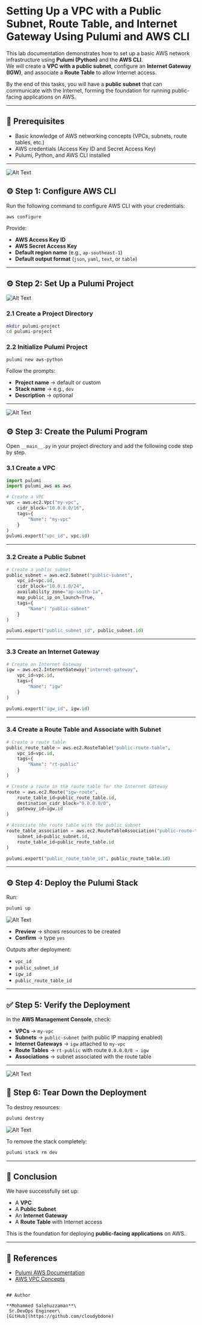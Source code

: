 
# Setting Up a VPC with a Public Subnet, Route Table, and Internet Gateway Using Pulumi and AWS CLI

This lab documentation demonstrates how to set up a basic AWS network infrastructure using **Pulumi (Python)** and the **AWS CLI**.  
We will create a **VPC with a public subnet**, configure an **Internet Gateway (IGW)**, and associate a **Route Table** to allow Internet access.  

By the end of this tasks, you will have a **public subnet** that can communicate with the Internet, forming the foundation for running public-facing applications on AWS.

---

## 📌 Prerequisites
- Basic knowledge of AWS networking concepts (VPCs, subnets, route tables, etc.)
- AWS credentials (Access Key ID and Secret Access Key)
- Pulumi, Python, and AWS CLI installed  
  

---
![Alt Text](https://github.com/cloudybdone/pulumi-aws-project/blob/main/Screenshot%20from%202025-09-04%2016-25-37.png)

## ⚙️ Step 1: Configure AWS CLI
Run the following command to configure AWS CLI with your credentials:

```bash
aws configure
````

Provide:

* **AWS Access Key ID**
* **AWS Secret Access Key**
* **Default region name** (e.g., `ap-southeast-1`)
* **Default output format** (`json`, `yaml`, `text`, or `table`)

---

## ⚙️ Step 2: Set Up a Pulumi Project
![Alt Text](https://github.com/cloudybdone/pulumi-aws-project/blob/main/Screenshot%20from%202025-09-04%2016-26-31.png)

### 2.1 Create a Project Directory

```bash
mkdir pulumi-project
cd pulumi-project
```

### 2.2 Initialize Pulumi Project

```bash
pulumi new aws-python
```

Follow the prompts:

* **Project name** → default or custom
* **Stack name** → e.g., `dev`
* **Description** → optional

---
![Alt Text](https://github.com/cloudybdone/pulumi-aws-project/blob/main/Screenshot%20from%202025-09-04%2016-27-09.png)


## ⚙️ Step 3: Create the Pulumi Program

Open `__main__.py` in your project directory and add the following code step by step.

### 3.1 Create a VPC

```python
import pulumi
import pulumi_aws as aws

# Create a VPC
vpc = aws.ec2.Vpc("my-vpc",
    cidr_block="10.0.0.0/16",
    tags={
        "Name": "my-vpc"
    }
)
pulumi.export("vpc_id", vpc.id)
```

---

### 3.2 Create a Public Subnet

```python
# Create a public subnet
public_subnet = aws.ec2.Subnet("public-subnet",
    vpc_id=vpc.id,
    cidr_block="10.0.1.0/24",
    availability_zone="ap-south-1a",
    map_public_ip_on_launch=True,
    tags={
        "Name": "public-subnet"
    }
)

pulumi.export("public_subnet_id", public_subnet.id)
```

---

### 3.3 Create an Internet Gateway

```python
# Create an Internet Gateway
igw = aws.ec2.InternetGateway("internet-gateway",
    vpc_id=vpc.id,
    tags={
        "Name": "igw"
    }
)

pulumi.export("igw_id", igw.id)
```

---

### 3.4 Create a Route Table and Associate with Subnet

```python
# Create a route table
public_route_table = aws.ec2.RouteTable("public-route-table",
    vpc_id=vpc.id,
    tags={
        "Name": "rt-public"
    }
)

# Create a route in the route table for the Internet Gateway
route = aws.ec2.Route("igw-route",
    route_table_id=public_route_table.id,
    destination_cidr_block="0.0.0.0/0",
    gateway_id=igw.id
)

# Associate the route table with the public subnet
route_table_association = aws.ec2.RouteTableAssociation("public-route-table-association",
    subnet_id=public_subnet.id,
    route_table_id=public_route_table.id
)

pulumi.export("public_route_table_id", public_route_table.id)
```

---

## ⚙️ Step 4: Deploy the Pulumi Stack

Run:

```bash
pulumi up
```
![Alt Text](https://github.com/cloudybdone/pulumi-aws-project/blob/main/Screenshot%20from%202025-09-04%2016-27-30.png)

* **Preview** → shows resources to be created
* **Confirm** → type `yes`

Outputs after deployment:

* `vpc_id`
* `public_subnet_id`
* `igw_id`
* `public_route_table_id`

---

## ✅ Step 5: Verify the Deployment

In the **AWS Management Console**, check:

* **VPCs** → `my-vpc`
* **Subnets** → `public-subnet` (with public IP mapping enabled)
* **Internet Gateways** → `igw` attached to `my-vpc`
* **Route Tables** → `rt-public` with route `0.0.0.0/0 → igw`
* **Associations** → subnet associated with the route table

---
![Alt Text](https://github.com/cloudybdone/pulumi-aws-project/blob/main/Screenshot%20from%202025-09-04%2016-27-55.png)

## 🧹 Step 6: Tear Down the Deployment

To destroy resources:

```bash
pulumi destroy
```
![Alt Text](https://github.com/cloudybdone/pulumi-aws-project/blob/main/Screenshot%20from%202025-09-04%2016-28-27.png)

To remove the stack completely:

```bash
pulumi stack rm dev
```

---

## 🎯 Conclusion

We have successfully set up:

* A **VPC**
* A **Public Subnet**
* An **Internet Gateway**
* A **Route Table** with Internet access

This is the foundation for deploying **public-facing applications** on AWS.

---

## 📖 References

* [Pulumi AWS Documentation](https://www.pulumi.com/docs/clouds/aws/)
* [AWS VPC Concepts](https://docs.aws.amazon.com/vpc/latest/userguide/what-is-amazon-vpc.html)

```

## Author

**Mohammed Salehuzzaman**\
 Sr.DevOps Engineer\
[GitHub](https://github.com/cloudybdone)
